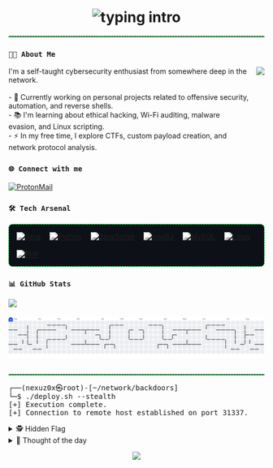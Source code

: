<!-- Hacker Typing Intro -->
<h1 align="center">
  <img src="https://readme-typing-svg.herokuapp.com?font=Fira+Code&duration=3000&pause=1000&color=00FF41&vCenter=true&center=true&lines=%24+nexuz0x;cybersecurity+%7C+offensive+security+%7C+automation+%7C+Linux+obsessed" alt="typing intro">
</h1>

<hr style="border: none; border-top: 1px dashed #00ff41; margin: 20px 0;" />

<h3 align="left"><code>👨‍💻 About Me</code></h3>

<p>
  <img src="https://media.giphy.com/media/M9gbBd9nbDrOTu1Mqx/giphy.gif" height="150" align="right" style="margin-left: 15px;" />
  I'm a self-taught cybersecurity enthusiast from somewhere deep in the network.<br><br>
  - 🔭 Currently working on personal projects related to offensive security, automation, and reverse shells.<br>
  - 📚 I'm learning about ethical hacking, Wi-Fi auditing, malware evasion, and Linux scripting.<br>
  - ⚡ In my free time, I explore CTFs, custom payload creation, and network protocol analysis.
</p>

<h3 align="left"><code>🌐 Connect with me</code></h3>

<p align="left">
  <a href="mailto:nexuz0x@proton.me" target="_blank">
    <img align="center" src="https://cdn.jsdelivr.net/npm/simple-icons@v9/icons/protonmail.svg" alt="ProtonMail" height="30" width="30" />
  </a>
</p>

<h3 align="left"><code>🛠️ Tech Arsenal</code></h3>

<div align="left" style="display: flex; flex-wrap: wrap; gap: 18px; background-color: #0d1117; padding: 15px; border: 1px dashed #00ff41; border-radius: 8px;">

  <a href="https://www.java.com/" target="_blank" title="Java">
    <img src="https://cdn.jsdelivr.net/gh/devicons/devicon/icons/java/java-original.svg" height="42" alt="Java" style="filter: grayscale(100%) brightness(120%);" />
  </a>

  <a href="https://www.python.org/" target="_blank" title="Python">
    <img src="https://cdn.jsdelivr.net/gh/devicons/devicon/icons/python/python-original.svg" height="42" alt="Python" style="filter: grayscale(100%) brightness(120%);" />
  </a>

  <a href="https://developer.mozilla.org/en-US/docs/Web/JavaScript" target="_blank" title="JavaScript">
    <img src="https://cdn.jsdelivr.net/gh/devicons/devicon/icons/javascript/javascript-original.svg" height="42" alt="JavaScript" style="filter: grayscale(100%) brightness(120%);" />
  </a>

  <a href="https://www.jetbrains.com/idea/" target="_blank" title="IntelliJ IDEA">
    <img src="https://cdn.jsdelivr.net/gh/devicons/devicon/icons/intellij/intellij-original.svg" height="42" alt="IntelliJ" style="filter: grayscale(100%) brightness(120%);" />
  </a>

  <a href="https://www.mysql.com/" target="_blank" title="MySQL">
    <img src="https://cdn.jsdelivr.net/gh/devicons/devicon/icons/mysql/mysql-original.svg" height="42" alt="MySQL" style="filter: grayscale(100%) brightness(120%);" />
  </a>

  <a href="https://www.linux.org/" target="_blank" title="Linux">
    <img src="https://cdn.jsdelivr.net/gh/devicons/devicon/icons/linux/linux-original.svg" height="42" alt="Linux" style="filter: grayscale(100%) brightness(120%);" />
  </a>

  <a href="https://www.php.net/" target="_blank" title="PHP">
    <img src="https://cdn.jsdelivr.net/gh/devicons/devicon/icons/php/php-original.svg" height="42" alt="PHP" style="filter: grayscale(100%) brightness(120%);" />
  </a>

</div>

<h3 align="left"><code>📊 GitHub Stats</code></h3>

<div align="left">
  <img src="https://github-readme-stats.vercel.app/api?username=nexuz0x&hide_title=false&hide_rank=false&show_icons=false&include_all_commits=true&count_private=true&disable_animations=false&theme=tokyonight&locale=en&hide_border=true" height="250" />
</div>

<br/>

<!-- Pacman graph -->
<picture>
  <source media="(prefers-color-scheme: dark)" srcset="https://raw.githubusercontent.com/nexuz0x/nexuz0x/output/pacman-contribution-graph-dark.svg">
  <source media="(prefers-color-scheme: light)" srcset="https://raw.githubusercontent.com/nexuz0x/nexuz0x/output/pacman-contribution-graph.svg">
  <img alt="pacman contribution graph" src="https://raw.githubusercontent.com/nexuz0x/nexuz0x/output/pacman-contribution-graph.svg">
</picture>

<hr style="border: none; border-top: 1px dashed #00ff41; margin-top: 30px;" />

<!-- ⚡ Terminal Banner -->
<pre>
┌──(nexuz0x㉿root)-[~/network/backdoors]
└─$ ./deploy.sh --stealth
[+] Execution complete.
[+] Connection to remote host established on port 31337.
</pre>

<!-- 🔐 Hidden Flag (CTF style) -->
<details>
  <summary>🕵️ Hidden Flag</summary>
  <br>
  <pre>
  FLAG{access_granted_nexuz0x_persistence_0x01}
  </pre>
</details>

<!-- 🧠 Hidden Quote -->
<details>
  <summary>💬 Thought of the day</summary>
  <br>
  <blockquote>
    "The quieter you become, the more you are able to hear."
    <br>― Kali Linux Terminal
  </blockquote>
</details>

<!-- Footer typing message -->
<p align="center">
  <img src="https://readme-typing-svg.herokuapp.com?font=Fira+Code&duration=2000&pause=1000&color=00FF41&center=true&vCenter=true&width=435&lines=System+Breached...+User+Authenticated.;Welcome+to+my+README%2C+intruder." />
</p>
